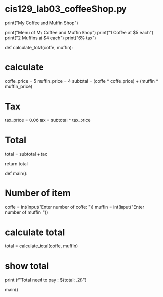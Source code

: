 # cis129_lab03_coffeeShop.py
print("My Coffee and Muffin Shop")

print("Menu of My Coffee and Muffin Shop")
print("1 Coffee at $5 each")
print("2 Muffins at $4 each")
print("6% tax")

def calculate_total(coffe, muffin):
  # calculate 
  coffe_price = 5
  muffin_price = 4
  subtotal = (coffe * coffe_price) + (muffin * muffin_price)

  # Tax
  tax_price = 0.06
  tax = subtotal * tax_price

  # Total
  total = subtotal + tax

  return total

def main():
  # Number of item 
  coffe = int(input("Enter number of coffe: "))
  muffin = int(input("Enter number of muffin: "))

  # calculate total
  total = calculate_total(coffe, muffin)

  # show total
  print (f"Total need to pay : ${total: .2f}")

main()
